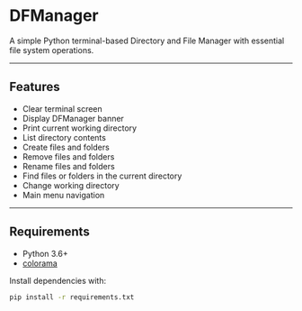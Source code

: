 # DFManager

A simple Python terminal-based Directory and File Manager with essential file system operations.

---

## Features

- Clear terminal screen
- Display DFManager banner
- Print current working directory
- List directory contents
- Create files and folders
- Remove files and folders
- Rename files and folders
- Find files or folders in the current directory
- Change working directory
- Main menu navigation

---

## Requirements

- Python 3.6+
- [colorama](https://pypi.org/project/colorama/)

Install dependencies with:

```bash
pip install -r requirements.txt
```

